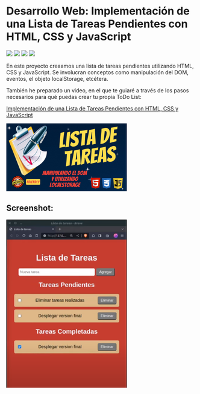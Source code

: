 # Desarrollo Web: Implementación de una Lista de Tareas Pendientes con HTML, CSS y JavaScript

<span><img src="https://img.shields.io/badge/HTML5-E34F26?style=for-the-badge&logo=html5&logoColor=white"/></span>
<span><img src="https://img.shields.io/badge/CSS3-1572B6?style=for-the-badge&logo=css3&logoColor=white"/></span>
<span><img src="https://img.shields.io/badge/JavaScript-323330?style=for-the-badge&logo=javascript&logoColor=F7DF1E"/></span>
<span><img src="https://img.shields.io/badge/VSCode-0078D4?style=for-the-badge&logo=visual%20studio%20code&logoColor=white"/></span>

En este proyecto creaamos una lista de tareas pendientes utilizando HTML, CSS y JavaScript. Se involucran conceptos como manipulación del DOM, eventos, el objeto localStorage, etcétera. 

También he preparado un video, en el que te guiaré a través de los pasos necesarios para qué puedas crear tu propia ToDo List:  

<a href="https://www.youtube.com/watch?v=NJChTgtjyiU"> Implementación de una Lista de Tareas Pendientes con HTML, CSS y JavaScript</a>

<img src="https://github.com/VintaBytes/Lista-de-Tareas-Pendientes-Con-HTML-CSS-y-JavaScript/blob/main/portada.jpeg?raw=true" width="320px">

## Screenshot:
<img src="https://github.com/VintaBytes/Lista-de-Tareas-Pendientes-Con-HTML-CSS-y-JavaScript/blob/main/screenshot.png?raw=true" width="320px">

